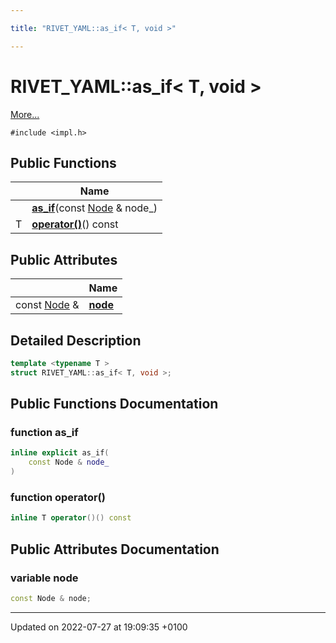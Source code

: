 ```yaml
---

title: "RIVET_YAML::as_if< T, void >"

---
```


# RIVET_YAML::as_if< T, void >



 [More...](#detailed-description)


`#include <impl.h>`

## Public Functions

|                | Name           |
| -------------- | -------------- |
| | **[as_if](http://example.org/classes/structrivet__yaml_1_1as__if_3_01t_00_01void_01_4/#function-as-if)**(const <a href="http://example.org/classes/classrivet__yaml_1_1node/">Node</a> & node_) |
| T | **[operator()](http://example.org/classes/structrivet__yaml_1_1as__if_3_01t_00_01void_01_4/#function-operator())**() const |

## Public Attributes

|                | Name           |
| -------------- | -------------- |
| const <a href="http://example.org/classes/classrivet__yaml_1_1node/">Node</a> & | **[node](http://example.org/classes/structrivet__yaml_1_1as__if_3_01t_00_01void_01_4/#variable-node)**  |

## Detailed Description

```cpp
template <typename T >
struct RIVET_YAML::as_if< T, void >;
```

## Public Functions Documentation

### function as_if

```cpp
inline explicit as_if(
    const Node & node_
)
```


### function operator()

```cpp
inline T operator()() const
```


## Public Attributes Documentation

### variable node

```cpp
const Node & node;
```


-------------------------------

Updated on 2022-07-27 at 19:09:35 +0100